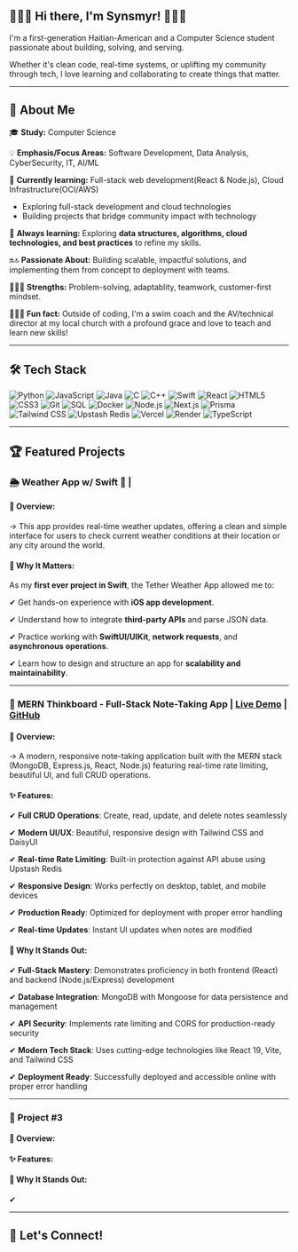 ## 👨🏾‍💻 Hi there, I'm Synsmyr! 🙋🏾‍♂️
I'm a first-generation Haitian-American and a Computer Science student passionate about building, solving, and serving.

Whether it's clean code, real-time systems, or uplifting my community through tech, I love learning and collaborating to create things that matter.

---

## 🚀 About Me  

🎓 **Study:** Computer Science

💡 **Emphasis/Focus Areas:** Software Development, Data Analysis, CyberSecurity, IT, AI/ML

🔭 **Currently learning:** Full-stack web development(React & Node.js), Cloud Infrastructure(OCI/AWS)
- Exploring full-stack development and cloud technologies
- Building projects that bridge community impact with technology

🌱 **Always learning:** Exploring **data structures, algorithms, cloud technologies, and best practices** to refine my skills.  

🔛🔝 **Passionate About:** Building scalable, impactful solutions, and implementing them from concept to deployment with teams.

🏋🏾‍♂️ **Strengths:** Problem-solving, adaptablity, teamwork, customer-first mindset.

🏊🏾‍♂️ **Fun fact:** Outside of coding, I'm a swim coach and the AV/technical director at my local church with a profound grace and love to teach and learn new skills!

---

## 🛠️ Tech Stack 

![Python](https://img.shields.io/badge/-Python-3776AB?style=flat-square&logo=python&logoColor=white)
![JavaScript](https://img.shields.io/badge/-JavaScript-F7DF1E?style=flat-square&logo=javascript&logoColor=black)
![Java](https://img.shields.io/badge/-Java-007396?style=flat-square&logo=java&logoColor=white)
![C](https://img.shields.io/badge/-C-00599C?style=flat-square&logo=c&logoColor=white)
![C++](https://img.shields.io/badge/-C++-00599C?style=flat-square&logo=c%2B%2B&logoColor=white)
![Swift](https://img.shields.io/badge/-Swift-FA7343?style=flat-square&logo=swift&logoColor=white)
![React](https://img.shields.io/badge/-React-61DAFB?style=flat-square&logo=react&logoColor=black)
![HTML5](https://img.shields.io/badge/-HTML5-E34F26?style=flat-square&logo=html5&logoColor=white)
![CSS3](https://img.shields.io/badge/-CSS3-1572B6?style=flat-square&logo=css3&logoColor=white)
![Git](https://img.shields.io/badge/-Git-F05032?style=flat-square&logo=git&logoColor=white)
![SQL](https://img.shields.io/badge/-SQL-4479A1?style=flat-square&logo=mysql&logoColor=white)
![Docker](https://img.shields.io/badge/-Docker-2496ED?style=flat-square&logo=docker&logoColor=white)
![Node.js](https://img.shields.io/badge/-Node.js-339933?style=flat-square&logo=node.js&logoColor=white)
![Next.js](https://img.shields.io/badge/-Next.js-000000?style=flat-square&logo=next.js&logoColor=white)
![Prisma](https://img.shields.io/badge/-Prisma-2D3748?style=flat-square&logo=prisma&logoColor=white)
![Tailwind CSS](https://img.shields.io/badge/-Tailwind%20CSS-06B6D4?style=flat-square&logo=tailwind-css&logoColor=white)
![Upstash Redis](https://img.shields.io/badge/-Upstash%20Redis-0F172A?style=flat-square&logo=redis&logoColor=white)
![Vercel](https://img.shields.io/badge/-Vercel-000000?style=flat-square&logo=vercel&logoColor=white)
![Render](https://img.shields.io/badge/-Render-46E3B7?style=flat-square&logo=render&logoColor=white)
![TypeScript](https://img.shields.io/badge/-TypeScript-3178C6?style=flat-square&logo=typescript&logoColor=white)

---

## 🏆 Featured Projects 

### 🌦️ **Weather App w/ Swift 🦅** | 

#### 🔹 Overview:  

→ This app provides real-time weather updates, offering a clean and simple interface for users to check current weather conditions at their location or any city around the world.

#### 🔹 Why It Matters: 

As my **first ever project in Swift**, the Tether Weather App allowed me to:

✔ Get hands-on experience with **iOS app development**.

✔ Understand how to integrate **third-party APIs** and parse JSON data.

✔ Practice working with **SwiftUI/UIKit**, **network requests**, and **asynchronous operations**.

✔ Learn how to design and structure an app for **scalability and maintainability**.

---

### 🧠 **MERN Thinkboard - Full-Stack Note-Taking App** | [Live Demo](https://mern-stack-thinkboard-57eb.onrender.com/) | [GitHub](https://github.com/SynsmyrF2001/mern-stack-thinkboard)

#### 🔹 Overview:    

→ A modern, responsive note-taking application built with the MERN stack (MongoDB, Express.js, React, Node.js) featuring real-time rate limiting, beautiful UI, and full CRUD operations.

#### ✨ Features:  

✔ **Full CRUD Operations**: Create, read, update, and delete notes seamlessly

✔ **Modern UI/UX**: Beautiful, responsive design with Tailwind CSS and DaisyUI

✔ **Real-time Rate Limiting**: Built-in protection against API abuse using Upstash Redis

✔ **Responsive Design**: Works perfectly on desktop, tablet, and mobile devices

✔ **Production Ready**: Optimized for deployment with proper error handling

✔ **Real-time Updates**: Instant UI updates when notes are modified

#### 🔹 Why It Stands Out:  
✔ **Full-Stack Mastery**: Demonstrates proficiency in both frontend (React) and backend (Node.js/Express) development

✔ **Database Integration**: MongoDB with Mongoose for data persistence and management

✔ **API Security**: Implements rate limiting and CORS for production-ready security

✔ **Modern Tech Stack**: Uses cutting-edge technologies like React 19, Vite, and Tailwind CSS

✔ **Deployment Ready**: Successfully deployed and accessible online with proper error handling

---

### 🎉 **Project #3**  

#### 🔹 Overview:

#### ✨ Features:  


#### 🔹 Why It Stands Out:  
✔ 

---

## 🚀 **Let's Connect!**
